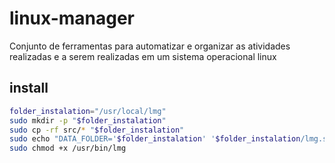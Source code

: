 # linux-manager
Conjunto de ferramentas para automatizar e organizar as atividades realizadas e a serem realizadas em um sistema operacional linux

## install

```sh
folder_instalation="/usr/local/lmg"
sudo mkdir -p "$folder_instalation"
sudo cp -rf src/* "$folder_instalation"
sudo echo "DATA_FOLDER='$folder_instalation' '$folder_instalation/lmg.sh'" '"$@"' > /usr/bin/lmg
sudo chmod +x /usr/bin/lmg
```
